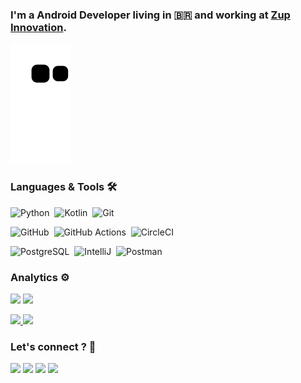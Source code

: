 ### I'm a Android Developer living in 🇧🇷 and working at [Zup Innovation](https://www.zup.com.br/).

![Snake animation](https://github.com/LuizFmdr/LuizFilipeMedeira/blob/output/github-contribution-grid-snake.svg)

### Languages & Tools 🛠

![Python](https://img.shields.io/badge/-Python-05122A?style=flat&logo=python)&nbsp;
![Kotlin](https://img.shields.io/badge/-Kotlin-05122A?style=flat&logo=kotlin)&nbsp;
![Git](https://img.shields.io/badge/-Git-05122A?style=flat&logo=git)&nbsp;

![GitHub](https://img.shields.io/badge/-GitHub-05122A?style=flat&logo=github)&nbsp;
![GitHub Actions](https://img.shields.io/badge/GitHub%20Actions%20-05122A?style=flat&logo=github-actions&logoColor=white)&nbsp;
![CircleCI](https://img.shields.io/badge/CircleCI-05122A?style=flat&logo=circleci&logoColor=white)&nbsp;

![PostgreSQL](https://img.shields.io/badge/-PostgreSQL-05122A?style=flat&logo=postgresql)&nbsp;
![IntelliJ](https://img.shields.io/badge/-IntelliJ-05122A?style=flat&logo=jetbrains)&nbsp;
![Postman](https://img.shields.io/badge/-Postman-05122A?style=flat&logo=postman)&nbsp;

### Analytics ⚙️
  
<p align="left">
  <img height="180em" src="https://github-readme-streak-stats.herokuapp.com/?user=LuizFmdr" />
  <img height="180em" src="https://user-images.githubusercontent.com/22433243/121538215-faa36d80-c9da-11eb-9dce-0def2d07ff62.gif" />
</p>  
  
<p align="left">
<a href="https://github.com/LuizFmdr">
  <img height="180em" src="https://github-readme-stats.vercel.app/api/?username=LuizFmdr&count_private=true&show_icons=true"/>
  <img height="180em" src="https://github-readme-stats.vercel.app/api/top-langs/?username=LuizFmdr&layout=compact&langs_count=8"/>
</a>
</p>

### Let's connect ? 🤝

<p align="left">
<a href="https://www.linkedin.com/in/luiz-medeira/"><img src="https://img.shields.io/badge/-LuizFilipeMedeira-0077B5?style=flat&logo=Linkedin&logoColor=white"/></a>
<a href="https://twitter.com/LuizFMedeira"><img src="https://img.shields.io/badge/-@LuizFMedeira-%231DA1F2?style=flat&logo=twitter&logoColor=white"/></a>
<a href="https://stackoverflow.com/users/10795937/luiz?tab=profile"><img src="https://img.shields.io/badge/Luiz-D16f37?style=flat&logo=Stackoverflow&logoColor=white"/></a>
<a href="mailto:luiz.fmdr@gmail.com"><img src="https://img.shields.io/badge/-luiz.fmdrd@gmail.com-D14836?style=flat&logo=Gmail&logoColor=white"/></a>
</p>
